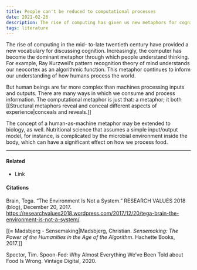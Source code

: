 ```yaml
---
title: People can't be reduced to computational processes
date: 2021-02-26
description: The rise of computing has given us new metaphors for cognition. But, these metaphors are inadequate to describe the complexity of human beings. 
tags: literature
---
```


The rise of computing in the mid- to-late twentieth century have provided a new vocabulary for discussing cognition. Increasingly, the computer has become the dominant metaphor through which people understand thinking. For example, Ray Kurzweil’s pattern recognition theory of mind understands our neocortex as an algorithmic function. This metaphor continues to inform our understanding of how humans process the world.

But human beings are far more complex than machines processing inputs and outputs. There are many ways in which we consume and process information. The computational metaphor is just that: a metaphor; it both [[Structural metaphors reveal and conceal different aspects of experience|conceals and reveals.]] 

The concept of a human-as-machine metaphor may be extended to biology, as well. Nutritional science that assumes a simple input/output model, for instance, is complicated by the microbial environment inside the body, which can have a significant effect on how we process food. 

---
#### Related
- Link

#### Citations
Brain, Tega. “The Environment Is Not a System.” RESEARCH VALUES 2018 (blog), December 20, 2017. https://researchvalues2018.wordpress.com/2017/12/20/tega-brain-the-environment-is-not-a-system/.

[[≈ Madsbjerg - Sensemaking|Madsbjerg, Christian. *Sensemaking: The Power of the Humanities in the Age of the Algorithm*. Hachette Books, 2017.]]

Spector, Tim. Spoon-Fed: Why Almost Everything We’ve Been Told about Food Is Wrong. Vintage Digital, 2020.
